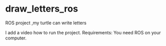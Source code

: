 # draw_letters_ros
ROS project ,my turtle can write letters

I add a video how to run the project.
Requirements:
  You need ROS on your computer.
